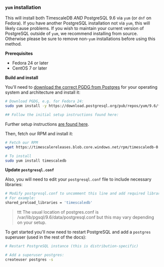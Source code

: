 ### `yum` installation <a id="installation-yum"></a>

This will install both TimescaleDB *AND* PostgreSQL 9.6 via `yum`
(or `dnf` on Fedora). If you have another PostgreSQL installation not
via `yum`, this will likely cause problems.
If you wish to maintain your current version of PostgreSQL outside of
`yum`, we recommend installing from source.  Otherwise please be
sure to remove non-`yum` installations before using this method.

**Prerequisites**

- Fedora 24 or later
- CentOS 7 or later

**Build and install**

You'll need to [download the correct PGDG from Postgres][pgdg] for
your operating system and architecture and install it:
```bash
# Download PGDG, e.g. for Fedora 24:
sudo yum install -y https://download.postgresql.org/pub/repos/yum/9.6/fedora/fedora-24-x86_64/pgdg-fedora96-9.6-3.noarch.rpm

## Follow the initial setup instructions found here:
```

Further setup instructions [are found here][yuminstall].

Then, fetch our RPM and install it:
```bash
# Fetch our RPM
wget https://timescalereleases.blob.core.windows.net/rpm/timescaledb-0.0.11~beta-0.x86_64.rpm

# To install
sudo yum install timescaledb
```

[pgdg]: https://yum.postgresql.org/repopackages.php
[yuminstall]: https://wiki.postgresql.org/wiki/YUM_Installation

**Update `postgresql.conf`**

Also, you will need to edit your `postgresql.conf` file to include
necessary libraries:
```bash
# Modify postgresql.conf to uncomment this line and add required libraries.
# For example:
shared_preload_libraries = 'timescaledb'
```

>ttt The usual location of postgres.conf
is /var/lib/pgsql/9.6/data/postgresql.conf but this may vary
depending on your setup.

To get started you'll now need to restart PostgreSQL and add a
`postgres` superuser (used in the rest of the docs):
```bash
# Restart PostgreSQL instance (this is distribution-specific)

# Add a superuser postgres:
createuser postgres -s
```
